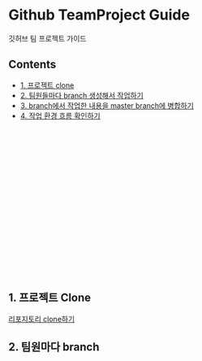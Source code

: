 # Github TeamProject Guide

깃허브 팀 프로젝트 가이드

## Contents

- [1. 프로젝트 clone](#1.-프로젝트-clone)
- [2. 팀원들마다 branch 생성해서 작업하기](#2.-팀원들마다-branch-생성해서-작업하기)
- [3. branch에서 작업한 내용을 master branch에 병합하기](#3.-branch에서-작업한-내용을-master-branch에-병합하기)
- [4. 작업 환경 흐름 확인하기](#4.-작업-환경-흐름-확인하기)

<br>

<br>

<br>

<br>

<br>

<br>

<br>

<br>

<br>

<br>

<br>

<br>

<br>

<br>

<br>

<br>

<br>

## 1. 프로젝트 Clone

[리포지토리 clone하기](https://velog.io/@kyumin__/Git-%ED%8C%80-%ED%94%84%EB%A1%9C%EC%A0%9D%ED%8A%B8-%ED%99%98%EA%B2%BD-%EA%B5%AC%EC%84%B1-1.-%ED%94%84%EB%A1%9C%EC%A0%9D%ED%8A%B8-clone)

## 2. 팀원마다 branch

